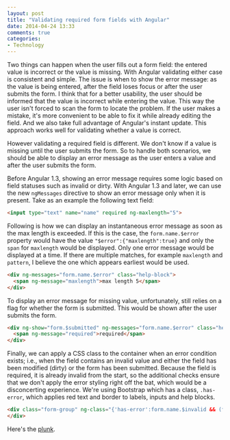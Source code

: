 ```yaml
---
layout: post
title: "Validating required form fields with Angular"
date: 2014-04-24 13:33
comments: true
categories:
- Technology
---
```

Two things can happen when the user fills out a form field: the entered value is incorrect or the value is missing.  With Angular validating either case is consistent and simple.  The issue is when to show the error message: as the value is being entered, after the field loses focus or after the user submits the form.  I think that for a better usability, the user should be informed that the value is incorrect while entering the value.  This way the user isn't forced to scan the form to locate the problem.  If the user makes a mistake, it's more convenient to be able to fix it while already editing the field.  And we also take full advantage of Angular's instant update.  This approach works well for validating whether a value is correct.

However validating a required field is different.  We don't know if a value is missing until the user submits the form.  So to handle both scenarios, we should be able to display an error message as the user enters a value and after the user submits the form.

Before Angular 1.3, showing an error message requires some logic based on field statuses such as invalid or dirty.  With Angular 1.3 and later, we can use the new `ngMessages` directive to show an error message only when it is present.  Take as an example the following text field:

``` html
<input type="text" name="name" required ng-maxlength="5">
```

Following is how we can display an instantaneous error message as soon as the max length is exceeded.  If this is the case, the `form.name.$error` property would have the value `"$error":{"maxlength":true}` and only the `span` for `maxlength` would be displayed.  Only one error message would be displayed at a time.  If there are multiple matches, for example `maxlength` and `pattern`, I believe the one which appears earliest would be used.

``` html
<div ng-messages="form.name.$error" class="help-block">
  <span ng-message="maxlength">max length 5</span>
</div>
```

To display an error message for missing value, unfortunately, still relies on a flag for whether the form is submitted.  This would be shown after the user submits the form.
``` html
<div ng-show="form.$submitted" ng-messages="form.name.$error" class="help-block">
  <span ng-message="required">required</span>
</div>
```

Finally, we can apply a CSS class to the container when an error condition exists; i.e., when the field contains an invalid value and either the field has been modified (dirty) or the form has been submitted.  Because the field is required, it is already invalid from the start, so the additional checks ensure that we don't apply the error styling right off the bat, which would be a disconcerting experience.  We're using Bootstrap which has a class, `.has-error`, which applies red text and border to labels, inputs and help blocks.

``` html
<div class="form-group" ng-class="{'has-error':form.name.$invalid && (form.name.$dirty || form.$submitted)}">
</div>
```

Here's the [plunk](http://plnkr.co/edit/bB8mGsX6bHMZu4SvfCA2).
